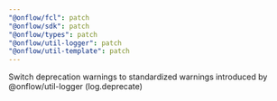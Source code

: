 ```yaml
---
"@onflow/fcl": patch
"@onflow/sdk": patch
"@onflow/types": patch
"@onflow/util-logger": patch
"@onflow/util-template": patch
---
```


Switch deprecation warnings to standardized warnings introduced by @onflow/util-logger (log.deprecate)
